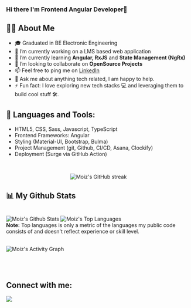 ### Hi there I'm Frontend Angular Developer👋

## 🙋‍♂️ About Me

- 🎓 Graduated in BE Electronic Engineering
- 🔭 I’m currently working on a LMS based web application
- 🌱 I’m currently learning **Angular, RxJS** and **State Management (NgRx)**
- 🤝 I’m looking to collaborate on **OpenSource Projects**
- 📫 Feel free to ping me on [LinkedIn](https://www.linkedin.com/in/moiz-raza-78304b77/)
- 💬 Ask me about anything tech related, I am happy to help. 
- ⚡ Fun fact: I love exploring new tech stacks 💻 and leveraging them to build cool stuff 🛠️.


## 🔨 Languages and Tools:

- HTML5, CSS, Sass, Javascript, TypeScript
- Frontend Frameworks: Angular
- Styling (Material-UI, Bootstrap, Bulma)
- Project Management (git, Github, CI/CD, Asana, Clockify)
- Deployment (Surge via GitHub Action)
<br/>

<p align="center">
        <img title="🔥 Get streak stats for your profile at git.io/streak-stats" alt="Moiz's GitHub streak" src="https://github-readme-streak-stats.herokuapp.com/?user=MoizRazaBhutta&theme=black-ice&hide_border=true&stroke=0000&background=060A0CD0"/>
</p>

## 📊 My Github Stats

  <br/>
    <a ><img alt="Moiz's Github Stats" src="https://github-readme-stats.vercel.app/api?username=MoizRazaBhutta&show_icons=true&count_private=true&theme=react&hide_border=true&bg_color=0D1117" /></a>
  <a ><img alt="Moiz's Top Languages" src="https://github-readme-stats.vercel.app/api/top-langs/?username=MoizRazaBhutta&langs_count=8&count_private=true&layout=compact&theme=react&hide_border=true&bg_color=0D1117" /></a>
  <br/>
  <b>Note:</b> Top languages is only a metric of the languages my public code consists of and doesn't reflect experience or skill level.


<br/>
<br/>

<a ><img alt="Moiz's Activity Graph" src="https://activity-graph.herokuapp.com/graph?username=MoizRazaBhutta&bg_color=0D1117&color=5BCDEC&line=5BCDEC&point=FFFFFF&hide_border=true" /></a>

<br/>
<br/>

## Connect with me:
<p align="left">
  <a href = https://www.linkedin.com/in/moiz-raza-78304b77/" target="_blank"><img src="https://img.icons8.com/fluent/48/000000/linkedin.png"/></a>
</p>
